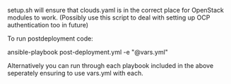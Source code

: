 setup.sh will ensure that clouds.yaml is in the correct place for OpenStack modules to work. (Possibly use this script to deal with setting up OCP authentication too in future)

To run postdeployment code:

ansible-playbook post-deployment.yml -e "@vars.yml"

Alternatively you can run through each playbook included in the above seperately ensuring to use vars.yml with each.
